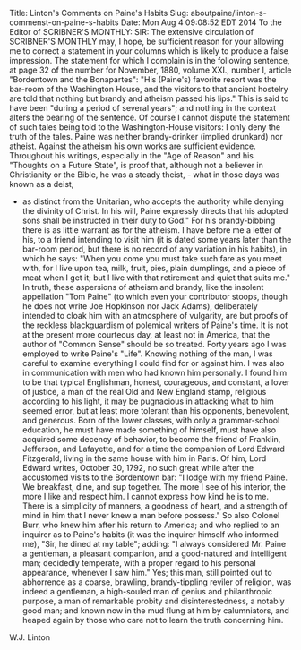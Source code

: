 Title: Linton's Comments on Paine's Habits
Slug: aboutpaine/linton-s-commenst-on-paine-s-habits
Date: Mon Aug  4 09:08:52 EDT 2014
   To the Editor of SCRIBNER'S MONTHLY:
    SIR: The extensive circulation of SCRIBNER'S MONTHLY may, I hope, be
   sufficient reason for your allowing me to correct a statement in your
   columns which is likely to produce a false impression.
   The statement for which I complain is in the following sentence, at page
   32 of the number for November, 1880, volume XXI., number I, article
   "Bordentown and the Bonapartes": "His (Paine's) favorite resort was the
   bar-room of the Washington House, and the visitors to that ancient
   hostelry are told that nothing but brandy and atheism passed his lips."
   This is said to have been "during a period of several years"; and nothing
   in the context alters the bearing of the sentence. Of course I cannot
   dispute the statement of such tales being told to the Washington-House
   visitors: I only deny the truth of the tales.
   Paine was neither brandy-drinker (implied drunkard) nor atheist. Against
   the atheism his own works are sufficient evidence. Throughout his
   writings, especially in the "Age of Reason" and his "Thoughts on a Future
   State", is proof that, although not a believer in Christianity or the
   Bible, he was a steady theist, - what in those days was known as a deist,
   - as distinct from the Unitarian, who accepts the authority while denying
   the divinity of Christ. In his will, Paine expressly directs that his
   adopted sons shall be instructed in their duty to God."
   For his brandy-bibbing there is as little warrant as for the atheism. I
   have before me a letter of his, to a friend intending to visit him (it is
   dated some years later than the bar-room period, but there is no record of
   any variation in his habits), in which he says:
   "When you come you must take such fare as you meet with, for I live upon
   tea, milk, fruit, pies, plain dumplings, and a piece of meat when I get
   it; but I live with that retirement and quiet that suits me."
   In truth, these aspersions of atheism and brandy, like the insolent
   appellation "Tom Paine" (to which even your contributor stoops, though he
   does not write Joe Hopkinson nor Jack Adams), deliberately intended to
   cloak him with an atmosphere of vulgarity, are but proofs of the reckless
   blackguardism of polemical writers of Paine's time. It is not at the
   present more courteous day, at least not in America, that the author of
   "Common Sense" should be so treated.
   Forty years ago I was employed to write Paine's "Life". Knowing nothing of
   the man, I was careful to examine everything I could find for or against
   him. I was also in communication with men who had known him personally. I
   found him to be that typical Englishman, honest, courageous, and constant,
   a lover of justice, a man of the real Old and New England stamp, religious
   according to his light, it may be pugnacious in attacking what to him
   seemed error, but at least more tolerant than his opponents, benevolent,
   and generous. Born of the lower classes, with only a grammar-school
   education, he must have made something of himself, must have also acquired
   some decency of behavior, to become the friend of Franklin, Jefferson, and
   Lafayette, and for a time the companion of Lord Edward Fitzgerald, living
   in the same house with him in Paris. Of him, Lord Edward writes, October
   30, 1792, no such great while after the accustomed visits to the
   Bordentown bar:
   "I lodge with my friend Paine. We breakfast, dine, and sup together. The
   more I see of his interior, the more I like and respect him. I cannot
   express how kind he is to me. There is a simplicity of manners, a goodness
   of heart, and a strength of mind in him that I never knew a man before
   possess."
   So also Colonel Burr, who knew him after his return to America; and who
   replied to an inquirer as to Paine's habits (it was the inquirer himself
   who informed me), "Sir, he dined at my table"; adding: "I always
   considered Mr. Paine a gentleman, a pleasant companion, and a good-natured
   and intelligent man; decidedly temperate, with a proper regard to his
   personal appearance, whenever I saw him."
   Yes; this man, still pointed out to abhorrence as a coarse, brawling,
   brandy-tippling reviler of religion, was indeed a gentleman, a high-souled
   man of genius and philanthropic purpose, a man of remarkable probity and
   disinterestedness, a notably good man; and known now in the mud flung at
   him by calumniators, and heaped again by those who care not to learn the
   truth concerning him.
                                                                                                                                      
   W.J. Linton

    
